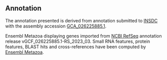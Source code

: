 **Annotation**
----------

The annotation presented is derived from annotation submitted to
[INSDC](http://www.insdc.org) with the assembly accession [GCA\_026225885.1](http://www.ebi.ac.uk/ena/data/view/GCA_026225885.1).

Ensembl Metazoa displaying genes imported from [NCBI RefSeq](https://www.ncbi.nlm.nih.gov/genome/annotation_euk/Hylaeus_anthracinus/GCF_026225885.1-RS_2023_03) annotation release vGCF_026225885.1-RS_2023_03.
Small RNA features, protein features, BLAST hits and cross-references have been
computed by [Ensembl Metazoa](https://metazoa.ensembl.org/info/genome/annotation/index.html).
